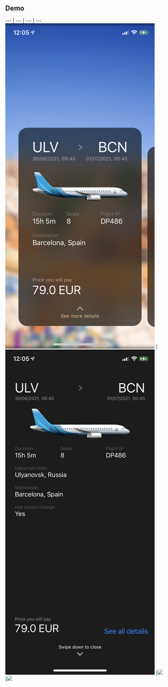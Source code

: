 ## Demo

--- | --- | --- | ---
![](https://github.com/bul-nick-al/KiwiSuggestions/blob/main/preview/1.png) | ![](https://github.com/bul-nick-al/KiwiSuggestions/blob/main/preview/2.png) |![](https://github.com/bul-nick-al/KiwiSuggestions/blob/main/preview/3.gif) |![](https://github.com/bul-nick-al/KiwiSuggestions/blob/main/preview/4.gif) 
